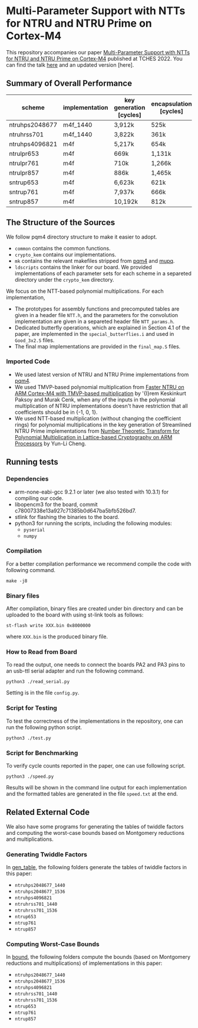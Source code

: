 #  Multi-Parameter Support with NTTs for NTRU and NTRU Prime on Cortex-M4

This repository accompanies our paper [Multi-Parameter Support with NTTs for NTRU and NTRU Prime on Cortex-M4](https://tches.iacr.org/index.php/TCHES/article/view/9823)
published at TCHES 2022.
You can find the talk [here](https://youtu.be/TSUtA5hmrtk?t=2825) and an updated version [here].

## Summary of Overall Performance

| scheme | implementation | key generation [cycles] | encapsulation [cycles] | decapsulation [cycles] |
| ------ | -------------- | ----------------------- | ---------------------- | ---------------------- |
| ntruhps2048677| m4f_1440 |  3,912k |   525k |   718k |
| ntruhrss701   | m4f_1440 |  3,822k |   361k |   778k |
| ntruhps4096821|      m4f |  5,217k |   654k |   908k |
| ntrulpr653    |      m4f |    669k | 1,131k | 1,231k |
| ntrulpr761    |      m4f |    710k | 1,266k | 1,365k |
| ntrulpr857    |      m4f |    886k | 1,465k | 1,596k |
| sntrup653     |      m4f |  6,623k |   621k |   527k |
| sntrup761     |      m4f |  7,937k |   666k |   563k |
| sntrup857     |      m4f | 10,192k |   812k |   685k |

## The Structure of the Sources

We follow pqm4 directory structure to make it easier to adopt.
- `common` contains the common functions.
- `crypto_kem` contains our implementations.
- `mk` contains the relevant makefiles stripped from [pqm4](https://github.com/mupq/pqm4) and [mupq](https://github.com/mupq/mupq).
- `ldscripts` contains the linker for our board.
We provided implementations of each parameter sets for each scheme in a separeted directory under the `crypto_kem` directory.

We focus on the NTT-based polynomial multiplications.
For each implementation,
 - The prototypes for assembly functions and precomputed tables are given in a header file `NTT.h`, and the parameters for the convolution implementation are given in a separeted header file `NTT_params.h`.
 - Dedicated butterfly operations, which are explained in Section 4.1 of the paper, are implemented in the `special_butterflies.i` and used in `Good_3x2.S` files.
 - The final map implementations are provided in the `final_map.S` files.

### Imported Code

- We used latest version of NTRU and NTRU Prime implementations from [pqm4](https://github.com/mupq/pqm4).
- We used TMVP-based polynomial multiplication from [Faster NTRU on ARM Cortex-M4 with TMVP-based multiplication](https://github.com/iremkp/NTRU-tmvp4-m4) by \'{I}rem Keskinkurt Paksoy and Murak Cenk, when any of the inputs in the polynomial multiplication of NTRU implementations doesn't have restriction that all coefficients should be in {-1, 0, 1}.
- We used NTT-based multiplication (without changing the coefficient rings) for polynomial multiplications in the key generation of Streamlined NTRU Prime implementations from [Number Theoretic Transform for Polynomial Multiplication in Lattice-based Cryptography on ARM Processors](https://github.com/dean3154/ntrup_m4) by Yun-Li Cheng.

## Running tests

### Dependencies

- arm-none-eabi-gcc 9.2.1 or later (we also tested with 10.3.1) for compiling our code.
- libopencm3 for the board, commit c78007338e13a927c71385b0d647ba5bfb526bd7.
- stlink for flashing the binaries to the board.
- python3 for running the scripts, including the following modules:
    - `pyserial`
    - `numpy`

### Compilation

For a better compilation performance we recommend compile the code with following command.

```
make -j8
```
### Binary files
After compilation, binary files are created under bin directory and can be uploaded to the board with using st-link tools as follows:
```
st-flash write XXX.bin 0x8000000
```
where `XXX.bin` is the produced binary file.

### How to Read from Board
To read the output, one needs to connect the boards PA2 and PA3 pins to an usb-ttl serial adapter and run the following command.
```
python3 ./read_serial.py
```

Setting is in the file `config.py`.

### Script for Testing
To test the correctness of the implementations in the repository, one can run the following python script.

```
python3 ./test.py
```

### Script for Benchmarking
To verify cycle counts reported in the paper, one can use following script.

```
python3 ./speed.py
```

Results will be shown in the command line output for each implementation and the formatted tables are generated in the file `speed.txt` at the end.


## Related External Code
We also have some programs for generating the tables of twiddle factors and computing the worst-case bounds based on Montgomery reductions and multiplications.

### Generating Twiddle Factors

In [gen_table](https://github.com/vincentvbh/NTTs_with_Armv7-M_Armv7E-M_Armv8-A/tree/main/gen_table/Armv7E-M/cortex-m4),
the following folders generate the tables of twiddle factors in this paper:
- `ntruhps2048677_1440`
- `ntruhps2048677_1536`
- `ntruhps4096821`
- `ntruhrss701_1440`
- `ntruhrss701_1536`
- `ntrup653`
- `ntrup761`
- `ntrup857`

### Computing Worst-Case Bounds

In [bound](https://github.com/vincentvbh/NTTs_with_Armv7-M_Armv7E-M_Armv8-A/tree/main/bound/Armv7E-M/cortex-m4),
the following folders compute the bounds (based on Montgomery reductions and multiplications) of implementations in this paper:
- `ntruhps2048677_1440`
- `ntruhps2048677_1536`
- `ntruhps4096821`
- `ntruhrss701_1440`
- `ntruhrss701_1536`
- `ntrup653`
- `ntrup761`
- `ntrup857`




